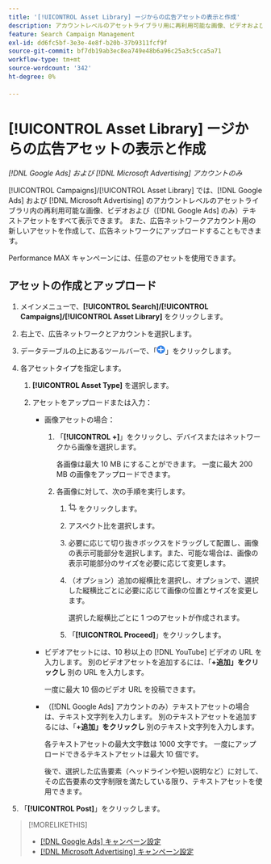 ```yaml
---
title: '[!UICONTROL Asset Library] ージからの広告アセットの表示と作成'
description: アカウントレベルのアセットライブラリ用に再利用可能な画像、ビデオおよびテキスト  [!DNL Google Ads]  セットを表示および作成す  [!DNL Microsoft Advertising]  方法について説明します。
feature: Search Campaign Management
exl-id: dd6fc5bf-3e3e-4e8f-b20b-37b9311fcf9f
source-git-commit: bf7db19ab3ec8ea749e48b6a96c25a3c5cca5a71
workflow-type: tm+mt
source-wordcount: '342'
ht-degree: 0%

---
```


# [!UICONTROL Asset Library] ージからの広告アセットの表示と作成

*[!DNL Google Ads] および [!DNL Microsoft Advertising] アカウントのみ*

[!UICONTROL Campaigns]/[!UICONTROL Asset Library] では、[!DNL Google Ads] および [!DNL Microsoft Advertising] のアカウントレベルのアセットライブラリ内の再利用可能な画像、ビデオおよび（[!DNL Google Ads] のみ）テキストアセットをすべて表示できます。 また、広告ネットワークアカウント用の新しいアセットを作成して、広告ネットワークにアップロードすることもできます。

Performance MAX キャンペーンには、任意のアセットを使用できます。

## アセットの作成とアップロード

1. メインメニューで、**[!UICONTROL Search]/[!UICONTROL Campaigns]/[!UICONTROL Asset Library]** をクリックします。

1. 右上で、広告ネットワークとアカウントを選択します。

1. データテーブルの上にあるツールバーで、「![ アップロード ](/help/search-social-commerce/assets/add.png " アップロード ")」をクリックします。

1. 各アセットタイプを指定します。

   1. **[!UICONTROL Asset Type]** を選択します。

   1. アセットをアップロードまたは入力：

      * 画像アセットの場合：

         1. 「**[!UICONTROL +]**」をクリックし、デバイスまたはネットワークから画像を選択します。

            各画像は最大 10 MB にすることができます。 一度に最大 200 MB の画像をアップロードできます。

         1. 各画像に対して、次の手順を実行します。

            1. ![ 切り抜き ](/help/search-social-commerce/assets/crop.png " 切り抜き ") をクリックします。

            1. アスペクト比を選択します。

            1. 必要に応じて切り抜きボックスをドラッグして配置し、画像の表示可能部分を選択します。また、可能な場合は、画像の表示可能部分のサイズを必要に応じて変更します。

            1. （オプション）追加の縦横比を選択し、オプションで、選択した縦横比ごとに必要に応じて画像の位置とサイズを変更します。

               選択した縦横比ごとに 1 つのアセットが作成されます。

            1. 「**[!UICONTROL Proceed]**」をクリックします。

      * ビデオアセットには、10 秒以上の [!DNL YouTube] ビデオの URL を入力します。 別のビデオアセットを追加するには、「**+追加」をクリックし** 別の URL を入力します。

        一度に最大 10 個のビデオ URL を投稿できます。

      * （[!DNL Google Ads] アカウントのみ）テキストアセットの場合は、テキスト文字列を入力します。 別のテキストアセットを追加するには、「**+追加」をクリックし** 別のテキスト文字列を入力します。

        各テキストアセットの最大文字数は 1000 文字です。 一度にアップロードできるテキストアセットは最大 10 個です。

        後で、選択した広告要素（ヘッドラインや短い説明など）に対して、その広告要素の文字制限を満たしている限り、テキストアセットを使用できます。

1. 「**[!UICONTROL Post]**」をクリックします。

>[!MORELIKETHIS]
>
>* [[!DNL Google Ads]  キャンペーン設定 ](/help/search-social-commerce/campaign-management/campaigns/campaign-settings-google.md)
>* [[!DNL Microsoft Advertising]  キャンペーン設定 ](/help/search-social-commerce/campaign-management/campaigns/campaign-settings-microsoft.md)
